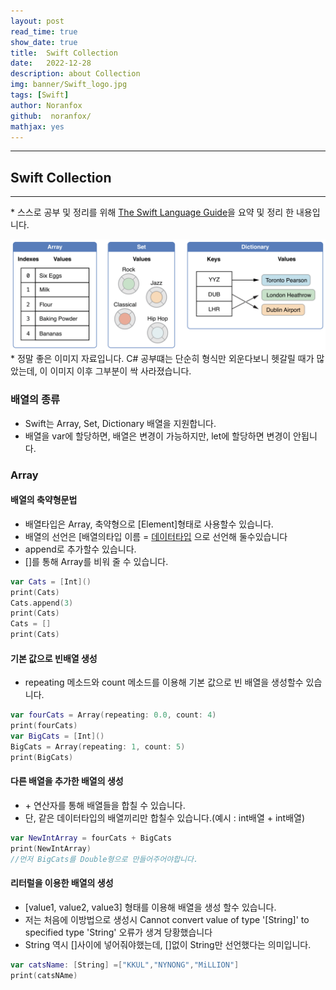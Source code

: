 ```yaml
---
layout: post
read_time: true
show_date: true
title:  Swift Collection
date:   2022-12-28
description: about Collection
img: banner/Swift_logo.jpg
tags: [Swift]
author: Noranfox
github:  noranfox/
mathjax: yes
---
```


---
## Swift Collection
---
\* 스스로 공부 및 정리를 위해 [The Swift Language Guide](https://jusung.gitbook.io/the-swift-language-guide/)을 요약 및 정리 한 내용입니다. 


![image](assets/img/posts/Collection/Collection.png)
\* 정말 좋은 이미지 자료입니다. C# 공부떄는 단순히 형식만 외운다보니 헷갈릴 때가 많았는데, 이 이미지 이후 그부분이 싹 사라졌습니다.

### 배열의 종류
   - Swift는 Array, Set, Dictionary 배열을 지원합니다.
   - 배열을 var에 할당하면, 배열은 변경이 가능하지만, let에 할당하면 변경이 안됩니다.

### Array
#### 배열의 축약형문법
   - 배열타입은 Array, 축약형으로 [Element]형태로 사용할수 있습니다.
   - 배열의 선언은 [배열의타입 이름 = [데이터타입]() 으로 선언해 둘수있습니다
   - append로 추가할수 있습니다.
   - []를 통해 Array를 비워 줄 수 있습니다.

```swift
var Cats = [Int]()
print(Cats)
Cats.append(3)
print(Cats)
Cats = []
print(Cats)
```

 #### 기본 값으로 빈배열 생성
   - repeating 메소드와 count 메소드를 이용해 기본 값으로 빈 배열을 생성할수 있습니다.

```swift
var fourCats = Array(repeating: 0.0, count: 4)
print(fourCats)
var BigCats = [Int]()
BigCats = Array(repeating: 1, count: 5)
print(BigCats)
```

#### 다른 배열을 추가한 배열의 생성
   - \+ 연산자를 통해 배열들을 합칠 수 있습니다.
   - 단, 같은 데이터타입의 배열끼리만 합칠수 있습니다.(예시 : int배열 + int배열)

```swift
var NewIntArray = fourCats + BigCats
print(NewIntArray)
//먼저 BigCats를 Double형으로 만들어주어야합니다. 
```

#### 리터럴을 이용한 배열의 생성
   - [value1, value2, value3] 형태를 이용해 배열을 생성 할수 있습니다.
   - 저는 처음에 이방법으로 생성시 Cannot convert value of type '[String]' to specified type 'String' 오류가 생겨 당황했습니다
   - String 역시 []사이에 넣어줘야했는데, []없이 String만 선언했다는 의미입니다.


```swift
var catsName: [String] =["KKUL","NYNONG","MiLLION"]
print(catsNAme)
``` 
